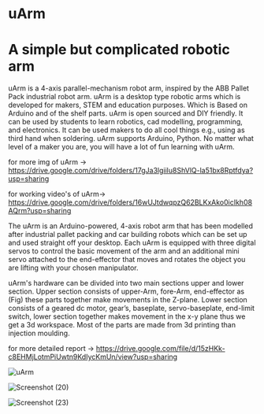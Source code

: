 # uArm
# A simple but complicated robotic arm


  uArm is a 4-axis parallel-mechanism robot arm, inspired by the ABB Pallet Pack industrial robot arm.  uArm is a desktop type robotic arms which is developed for makers, STEM and education purposes. Which is Based on Arduino and of the shelf parts. uArm is open sourced and DIY friendly. It can be used by students to learn robotics, cad modelling, programming, and electronics. It can be used makers to do all cool things e.g., using as third hand when soldering. uArm supports Arduino, Python. No matter what level of a maker you are, you will have a lot of fun learning with uArm.  
 

for more img of uArm -> https://drive.google.com/drive/folders/17gJa3lgiilu8ShVlQ-la51bx8Rptfdya?usp=sharing

for working video's  of uArm-> https://drive.google.com/drive/folders/16wUJtdwqpzQ62BLKxAko0icIkh08AQrm?usp=sharing


  The uArm is an Arduino-powered, 4-axis robot arm that has been modelled after
industrial pallet packing and car building robots which can be set up and used straight off
your desktop. Each uArm is equipped with three digital servos to control the basic
movement of the arm and an additional mini servo attached to the end-effector that moves
and rotates the object you are lifting with your chosen manipulator. 


  uArm's hardware can be divided into two main sections upper and lower section.
Upper section consists of upper-Arm, fore-Arm, end-effector as (Fig)
these parts together make movements in the Z-plane. Lower section consists of a geared
dc motor, gear’s, baseplate, servo-baseplate, end-limit switch, lower section together
makes movement in the x-y plane thus we get a 3d workspace. Most of the parts are made
from 3d printing than injection moulding.


 for more detailed report -> https://drive.google.com/file/d/15zHKk-c8EHMjLotmPiUwtn9KdIycKmUn/view?usp=sharing


![uArm](https://user-images.githubusercontent.com/98380527/180050831-e6d4adea-4754-4aac-9871-fa9beff52086.png)


![Screenshot (20)](https://user-images.githubusercontent.com/98380527/180050973-67bcc290-34f4-4632-9df5-aab987214a50.png)
                                   

![Screenshot (23)](https://user-images.githubusercontent.com/98380527/180051029-9b99a688-f70d-4e99-8737-a5db113aec52.png)

